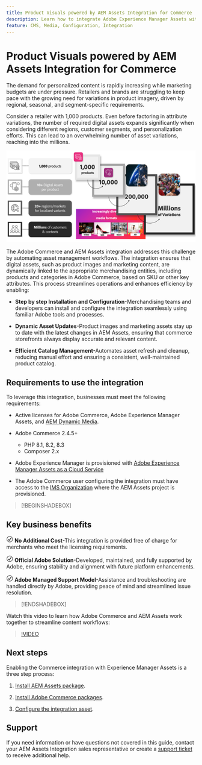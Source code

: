 ```yaml
---
title: Product Visuals powered by AEM Assets Integration for Commerce
description: Learn how to integrate Adobe Experience Manager Assets with your [!DNL Commerce] instance to access to countless media assets for use in your store.
feature: CMS, Media, Configuration, Integration
---
```


# Product Visuals powered by AEM Assets Integration for Commerce

The demand for personalized content is rapidly increasing while marketing budgets are under pressure. Retailers and brands are struggling to keep pace with the growing need for variations in product imagery, driven by regional, seasonal, and segment-specific requirements.

Consider a retailer with 1,000 products. Even before factoring in attribute variations, the number of required digital assets expands significantly when considering different regions, customer segments, and personalization efforts. This can lead to an overwhelming number of asset variations, reaching into the millions.

![check](assets/product-visuals-example.png)

The Adobe Commerce and AEM Assets integration addresses this challenge by automating asset management workflows. The integration ensures that digital assets, such as product images and marketing content, are dynamically linked to the appropriate merchandising entities, including products and categories in Adobe Commerce, based on SKU or other key attributes. This process streamlines operations and enhances efficiency by enabling:

- **Step by step Installation and Configuration**-Merchandising teams and developers can install and configure the integration seamlessly using familiar Adobe tools and processes.

- **Dynamic Asset Updates**-Product images and marketing assets stay up to date with the latest changes in AEM Assets, ensuring that commerce storefronts always display accurate and relevant content.

- **Efficient Catalog Management**-Automates asset refresh and cleanup, reducing manual effort and ensuring a consistent, well-maintained product catalog.

## Requirements to use the integration

To leverage this integration, businesses must meet the following requirements:

- Active licenses for Adobe Commerce, Adobe Experience Manager Assets, and [AEM Dynamic Media](https://experienceleague.adobe.com/en/docs/experience-manager-65/content/assets/dynamic/administering-dynamic-media).

- Adobe Commerce 2.4.5+

    - PHP 8.1, 8.2, 8.3
    - Composer 2.x

- Adobe Experience Manager is provisioned with [Adobe Experience Manager Assets as a Cloud Service](https://experienceleague.adobe.com/en/docs/experience-manager-cloud-service/content/assets/overview)

- The Adobe Commerce user configuring the integration must have access to the [IMS Organization](https://experienceleague.adobe.com/en/docs/core-services/interface/administration/organizations#concept_EA8AEE5B02CF46ACBDAD6A8508646255) where the AEM Assets project is provisioned.

>[!BEGINSHADEBOX]

## Key business benefits

![check](assets/icon-check.png) **No Additional Cost**-This integration is provided free of charge for merchants who meet the licensing requirements.

![check](assets/icon-check.png) **Official Adobe Solution**-Developed, maintained, and fully supported by Adobe, ensuring stability and alignment with future platform enhancements.

![check](assets/icon-check.png) **Adobe Managed Support Model**-Assistance and troubleshooting are handled directly by Adobe, providing peace of mind and streamlined issue resolution.

>[!ENDSHADEBOX]

Watch this video to learn how Adobe Commerce and AEM Assets work together to streamline content workflows:

>[!VIDEO](https://video.tv.adobe.com/v/3447837)

## Next steps

Enabling the Commerce integration with Experience Manager Assets is a three step process:

1. [Install AEM Assets package](configure-aem.md).

1. [Install Adobe Commerce packages](configure-aem.md).

1. [Configure the integration asset](setup-synchronization.md).

## Support

If you need information or have questions not covered in this guide, contact your AEM Assets Integration sales representative or create a [support ticket](https://experienceleague.adobe.com/docs/commerce-knowledge-base/kb/help-center-guide/magento-help-center-user-guide.html#submit-ticket) to receive additional help.
